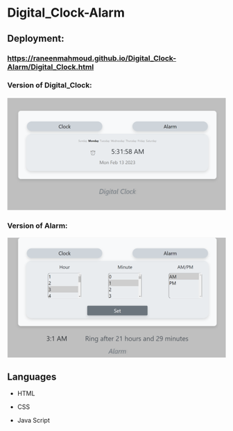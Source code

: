 # Digital_Clock-Alarm
## Deployment: 
### https://raneenmahmoud.github.io/Digital_Clock-Alarm/Digital_Clock.html
### Version of Digital_Clock:
![old version ](assests/images/Digital_Clock.png)
### Version of Alarm:
![old version ](assests/images/Alarm.png)
## Languages
- HTML
* CSS
+ Java Script
